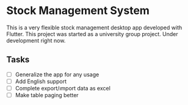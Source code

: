 # Stock Management System

This is a very flexible stock management desktop app developed with Flutter. This project was started as a university group project. Under development right now.

## Tasks
- [ ] Generalize the app for any usage
- [ ] Add English support
- [ ] Complete export/ımport data as excel
- [ ] Make table paging better